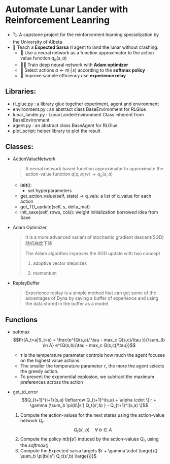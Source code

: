 # Automate Lunar Lander with  Reinforcement Leanring

- 🏷️ A capstone project for the reinforcement learning specialization by the University of Albeta
- 🎯 Teach a __Expected Sarsa__ rl agent to land the lunar without crashing. 
  - 🔧 Use a neural network as a function approximator to the action value function $q_{\pi}(s,a)$
  - 🏃‍♀️ Train deep neural network with __Adam optimizer__
  - 🎲 Select actions $a \leftarrow \pi(\cdot|s)$ according to the __softmax policy__
  - 💪 Improve sample efficiency use __experience relay__
  
 ## Libraries:
 - rl_glue.py : a library glue together experiment, agent and environment
 - environment.py : an abstract class BaseEnvironment for RLGlue
 - lunar_lander.py : LunarLanderEnvironment Class inherent from BaseEnvironment
 - agent.py : an abstract class BaseAgent for RLGlue
 - plot_script: helper library to plot the result
 
 ## Classes:

- ActionValueNetwork
  > A neural network based function approximator to approximate the action-value function 
  $q(s,a;w) \rightarrow q_{\pi}(s,a)$
  
  - __init__():
    - set hyperparameters
  - get_action_value(self, state) -> q_vals: a list of q_value for each action
  - get_TD_update(self, s, delta_mat)
  - init_saxe(self, rows, cols): weight initialization borrowed idea from Saxe

- Adam Optimizer  
  > It is a more advanced variant of stochastic gradient descent(SGD) 随机梯度下降 
  >
  > The Adam algorithm improves the SGD update with two concept
  > 
  > 1. adoptive vector stepsizes
  >
  > 2. momentum

- ReplayBuffer
  > Experience replay is a simple method that can get some of the advantages of Dyna by saving a buffer of experience and using the data stored in the buffer as a model

## Functions

- softmax
  $$Pr(A_t=a|S_t=s) = \frac{e^{Q(s,a)/ \tau - max_c Q(s,c)/\tau }}{\sum_{b \in A} e^{Q(s,b)/\tau - max_c Q(s,c)/\tau}}$$
  
  - $\tau$ is the temperature parameter controls how much the agent focuses on the highest value actions.
  - The smaller the temperature parameter $\tau$, the more the agent selects the greedy action.
  - To prevent the exponential explosion, we subtract the maximum preferences across the action

- get_td_error
  $$Q_{t+1}^{i+1}(s,a) \leftarrow Q_{t+1}^i(s,a) + \alpha \cdot \[ r + \gamma (\sum_b \pi(b\|s') Q_t(s',b) ) - Q_{t+1}^i(s,a) \]$$
  1. Compute the action-values for the next states using the action-value network $Q_t$:  $$Q_t(s',b) \quad  \forall \  b \in \mathit{A}$$
  2. Compute the policy $\pi(b\|s')$ induced by the action-values $Q_t$, using the _softmax()_
  3. Compute the Expected sarsa targets $r + \gamma \cdot \large{\(} \sum_b \pi(b\|s') Q_t(s',b) \large{\)}$




 
 
 
 
  
 


